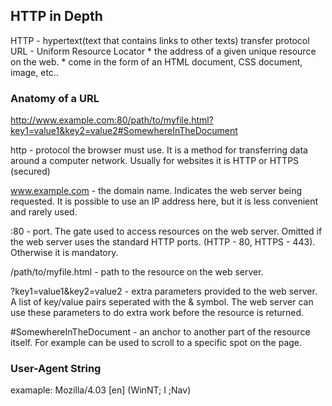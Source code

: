 ## HTTP in Depth

HTTP - hypertext(text that contains links to other texts) transfer protocol 
 URL - Uniform Resource Locator
    * the address of a given unique resource on the web.
    * come in the form of an HTML document, CSS document, image, etc..

### Anatomy of a URL

http://www.example.com:80/path/to/myfile.html?key1=value1&key2=value2#SomewhereInTheDocument

http - protocol the browser must use. It is a method for transferring data around a computer network. Usually for websites it is HTTP or HTTPS (secured)

www.example.com - the domain name. Indicates the web server being requested. It is possible to use an IP address here, but it is less convenient and rarely used.

:80 - port. The gate used to access resources on the web server. Omitted if the web server uses the standard HTTP ports. (HTTP - 80, HTTPS - 443). Otherwise it is mandatory.

/path/to/myfile.html - path to the resource on the web server. 

?key1=value1&key2=value2 - extra parameters provided to the web server. A list of key/value pairs seperated with the & symbol. The web server can use these parameters to do extra work before the resource is returned.

#SomewhereInTheDocument - an anchor to another part of the resource itself. For example can be used to scroll to a specific spot on the page.


### User-Agent String

examaple: Mozilla/4.03 [en] (WinNT; I ;Nav)